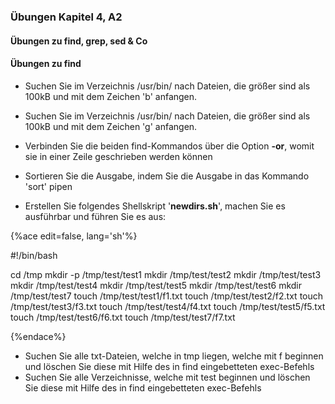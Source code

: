 ### Übungen Kapitel 4, A2

#### Übungen zu find, grep, sed & Co

#### Übungen zu find

* Suchen Sie im Verzeichnis /usr/bin/ nach Dateien, die größer sind als 100kB und mit dem Zeichen 'b' anfangen.
* Suchen Sie im Verzeichnis /usr/bin/ nach Dateien, die größer sind als 100kB und mit dem Zeichen 'g' anfangen.
* Verbinden Sie die beiden find-Kommandos über die Option **-or**, womit sie in einer Zeile geschrieben werden können
* Sortieren Sie die Ausgabe, indem Sie die Ausgabe in das Kommando 'sort' pipen




* Erstellen Sie folgendes Shellskript '**newdirs.sh**', machen Sie es ausführbar und führen Sie es aus:

{%ace edit=false, lang='sh'%}

#!/bin/bash

cd /tmp
mkdir -p /tmp/test/test1
mkdir /tmp/test/test2
mkdir /tmp/test/test3
mkdir /tmp/test/test4
mkdir /tmp/test/test5
mkdir /tmp/test/test6
mkdir /tmp/test/test7
touch /tmp/test/test1/f1.txt
touch /tmp/test/test2/f2.txt
touch /tmp/test/test3/f3.txt
touch /tmp/test/test4/f4.txt
touch /tmp/test/test5/f5.txt
touch /tmp/test/test6/f6.txt
touch /tmp/test/test7/f7.txt

{%endace%}

* Suchen Sie alle txt-Dateien, welche in tmp liegen, welche mit f beginnen und löschen Sie diese mit Hilfe des in find eingebetteten exec-Befehls
* Suchen Sie alle Verzeichnisse, welche mit test beginnen und löschen Sie diese mit Hilfe des in find eingebetteten exec-Befehls






